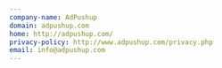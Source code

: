```yaml
---
company-name: AdPushup
domain: adpushup.com
home: http://adpushup.com/
privacy-policy: http://www.adpushup.com/privacy.php
email: info@adpushup.com
---
```




